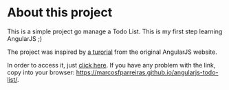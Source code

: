 # About this project

This is a simple project go manage a Todo List. This is my first step learning AngularJS ;)

The project was inspired by [a turorial](https://angularjs.org/#add-some-control) from the original AngularJS website.

In order to access it, just [click here](https://marcosfparreiras.github.io/angularjs-todo-list/). If you have any problem with the link, copy into your browser: https://marcosfparreiras.github.io/angularjs-todo-list/.
